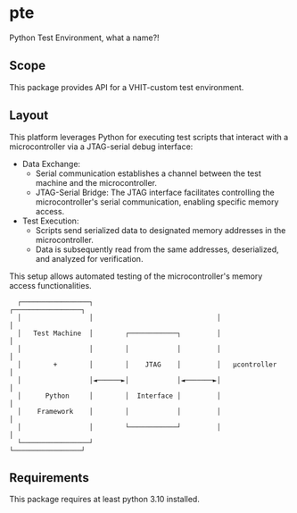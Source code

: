 # pte
Python Test Environment, what a name?!

## Scope
This package provides API for a VHIT-custom test environment.

## Layout
This platform leverages Python for executing test scripts that interact with a microcontroller via a JTAG-serial debug interface:
- Data Exchange:
    - Serial communication establishes a channel between the test machine and the microcontroller.
    - JTAG-Serial Bridge: The JTAG interface facilitates controlling the microcontroller's serial communication, enabling specific memory access.
- Test Execution:
    - Scripts send serialized data to designated memory addresses in the microcontroller.
    - Data is subsequently read from the same addresses, deserialized, and analyzed for verification.

This setup allows automated testing of the microcontroller's memory access functionalities.

```                                                                         
  ┌─────────────────┐                               ┌─────────────────┐  
  │                 │                               │                 │  
  │   Test Machine  │        ┌────────────┐         │                 │  
  │                 │        │            │         │                 │  
  │        +        │        │    JTAG    │         │   µcontroller   │  
  │                 │◄──────►│            │◄───────►│                 │  
  │      Python     │        │  Interface │         │                 │  
  │    Framework    │        │            │         │                 │  
  │                 │        └────────────┘         │                 │  
  └─────────────────┘                               └─────────────────┘  
```

## Requirements
This package requires at least python 3.10 installed.
